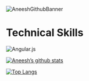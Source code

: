 ![AneeshGithubBanner](https://user-images.githubusercontent.com/101680397/184562256-0dd94819-667a-4c6b-aa2b-542d5f87fb86.png)

<h1>Technical Skills</h1>

![Angular.js](https://img.shields.io/badge/angular.js-%23E23237.svg?style=for-the-badge&logo=angularjs&logoColor=white)

[![Aneesh’s github stats](https://github-readme-stats.vercel.app/api?username=AneeshSharma9)](https://github.com/AneeshSharma9)

[![Top Langs](https://github-readme-stats.vercel.app/api/top-langs/?username=AneeshSharma9&layout=compact)](https://github.com/AneeshSharma9)
